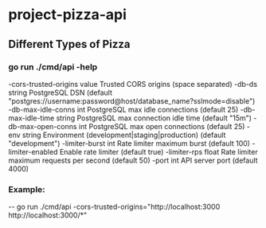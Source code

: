 # project-pizza-api

## Different Types of Pizza

### go run ./cmd/api -help

-cors-trusted-origins value
    Trusted CORS origins (space separated)
-db-ds string
    PostgreSQL DSN (default "postgres://username:password@host/database_name?sslmode=disable")
-db-max-idle-conns int
    PostgreSQL max idle connections (default 25)
-db-max-idle-time string
    PostgreSQL max connection idle time (default "15m")
-db-max-open-conns int
    PostgreSQL max open connections (default 25)
-env string
    Environment (development|staging|production) (default "development")
-limiter-burst int
    Rate limiter maximum burst (default 100)
-limiter-enabled
    Enable rate limiter (default true)
-limiter-rps float
    Rate limiter maximum requests per second (default 50)
-port int
    API server port (default 4000)

### Example:
-- go run ./cmd/api -cors-trusted-origins="http://localhost:3000 http://localhost:3000/*"
